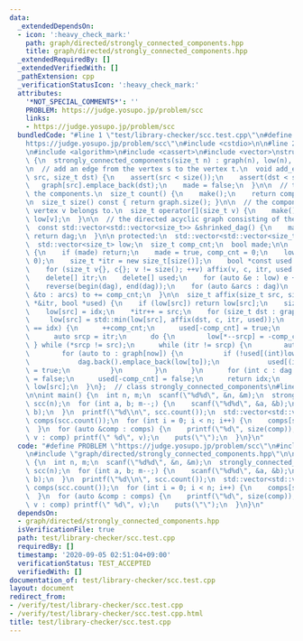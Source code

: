```yaml
---
data:
  _extendedDependsOn:
  - icon: ':heavy_check_mark:'
    path: graph/directed/strongly_connected_components.hpp
    title: graph/directed/strongly_connected_components.hpp
  _extendedRequiredBy: []
  _extendedVerifiedWith: []
  _pathExtension: cpp
  _verificationStatusIcon: ':heavy_check_mark:'
  attributes:
    '*NOT_SPECIAL_COMMENTS*': ''
    PROBLEM: https://judge.yosupo.jp/problem/scc
    links:
    - https://judge.yosupo.jp/problem/scc
  bundledCode: "#line 1 \"test/library-checker/scc.test.cpp\"\n#define PROBLEM \"\
    https://judge.yosupo.jp/problem/scc\"\n#include <cstdio>\n\n#line 2 \"graph/directed/strongly_connected_components.hpp\"\
    \n#include <algorithm>\n#include <cassert>\n#include <vector>\nstruct strongly_connected_components\
    \ {\n  strongly_connected_components(size_t n) : graph(n), low(n), made() {}\n\
    \n  // add an edge from the vertex s to the vertex t.\n  void add_edge(size_t\
    \ src, size_t dst) {\n    assert(src < size());\n    assert(dst < size());\n \
    \   graph[src].emplace_back(dst);\n    made = false;\n  }\n\n  // the number of\
    \ the components.\n  size_t count() {\n    make();\n    return comp_cnt;\n  }\n\
    \n  size_t size() const { return graph.size(); }\n\n  // the component which the\
    \ vertex v belongs to.\n  size_t operator[](size_t v) {\n    make();\n    return\
    \ low[v];\n  }\n\n  // the directed acyclic graph consisting of the components.\n\
    \  const std::vector<std::vector<size_t>> &shrinked_dag() {\n    make();\n   \
    \ return dag;\n  }\n\n protected:\n  std::vector<std::vector<size_t>> graph, dag;\n\
    \  std::vector<size_t> low;\n  size_t comp_cnt;\n  bool made;\n\n  void make()\
    \ {\n    if (made) return;\n    made = true, comp_cnt = 0;\n    low.assign(size(),\
    \ 0);\n    size_t *itr = new size_t[size()];\n    bool *const used = new bool[size()];\n\
    \    for (size_t v{}, c{}; v != size(); ++v) affix(v, c, itr, used + size());\n\
    \    delete[] itr;\n    delete[] used;\n    for (auto &e : low) e += comp_cnt;\n\
    \    reverse(begin(dag), end(dag));\n    for (auto &arcs : dag)\n      for (auto\
    \ &to : arcs) to += comp_cnt;\n  }\n\n  size_t affix(size_t src, size_t &c, size_t\
    \ *&itr, bool *used) {\n    if (low[src]) return low[src];\n    size_t idx = ++c;\n\
    \    low[src] = idx;\n    *itr++ = src;\n    for (size_t dst : graph[src])\n \
    \     low[src] = std::min(low[src], affix(dst, c, itr, used));\n    if (low[src]\
    \ == idx) {\n      ++comp_cnt;\n      used[-comp_cnt] = true;\n      dag.emplace_back(0);\n\
    \      auto srcp = itr;\n      do {\n        low[*--srcp] = -comp_cnt;\n     \
    \ } while (*srcp != src);\n      while (itr != srcp) {\n        auto now = *--itr;\n\
    \        for (auto to : graph[now]) {\n          if (!used[(int)low[to]]) {\n\
    \            dag.back().emplace_back(low[to]);\n            used[(int)low[to]]\
    \ = true;\n          }\n        }\n      }\n      for (int c : dag.back()) used[c]\
    \ = false;\n      used[-comp_cnt] = false;\n      return idx;\n    }\n    return\
    \ low[src];\n  }\n};  // class strongly_connected_components\n#line 5 \"test/library-checker/scc.test.cpp\"\
    \n\nint main() {\n  int n, m;\n  scanf(\"%d%d\", &n, &m);\n  strongly_connected_components\
    \ scc(n);\n  for (int a, b; m--;) {\n    scanf(\"%d%d\", &a, &b);\n    scc.add_edge(a,\
    \ b);\n  }\n  printf(\"%d\\n\", scc.count());\n  std::vector<std::vector<size_t>>\
    \ comps(scc.count());\n  for (int i = 0; i < n; i++) {\n    comps[scc[i]].emplace_back(i);\n\
    \  }\n  for (auto &comp : comps) {\n    printf(\"%d\", size(comp));\n    for (int\
    \ v : comp) printf(\" %d\", v);\n    puts(\"\");\n  }\n}\n"
  code: "#define PROBLEM \"https://judge.yosupo.jp/problem/scc\"\n#include <cstdio>\n\
    \n#include \"graph/directed/strongly_connected_components.hpp\"\n\nint main()\
    \ {\n  int n, m;\n  scanf(\"%d%d\", &n, &m);\n  strongly_connected_components\
    \ scc(n);\n  for (int a, b; m--;) {\n    scanf(\"%d%d\", &a, &b);\n    scc.add_edge(a,\
    \ b);\n  }\n  printf(\"%d\\n\", scc.count());\n  std::vector<std::vector<size_t>>\
    \ comps(scc.count());\n  for (int i = 0; i < n; i++) {\n    comps[scc[i]].emplace_back(i);\n\
    \  }\n  for (auto &comp : comps) {\n    printf(\"%d\", size(comp));\n    for (int\
    \ v : comp) printf(\" %d\", v);\n    puts(\"\");\n  }\n}\n"
  dependsOn:
  - graph/directed/strongly_connected_components.hpp
  isVerificationFile: true
  path: test/library-checker/scc.test.cpp
  requiredBy: []
  timestamp: '2020-09-05 02:51:04+09:00'
  verificationStatus: TEST_ACCEPTED
  verifiedWith: []
documentation_of: test/library-checker/scc.test.cpp
layout: document
redirect_from:
- /verify/test/library-checker/scc.test.cpp
- /verify/test/library-checker/scc.test.cpp.html
title: test/library-checker/scc.test.cpp
---
```

